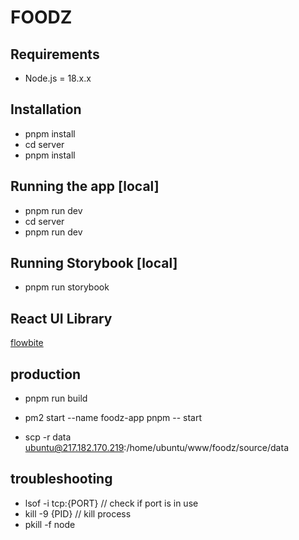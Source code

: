 # FOODZ

## Requirements
* Node.js = 18.x.x

## Installation
* pnpm install
* cd server
* pnpm install

## Running the app [local]
* pnpm run dev
* cd server
* pnpm run dev

## Running Storybook [local]
* pnpm run storybook

## React UI Library
[flowbite](https://flowbite.com/blocks/)

## production
* pnpm run build
* pm2 start --name foodz-app pnpm -- start

* scp -r data ubuntu@217.182.170.219:/home/ubuntu/www/foodz/source/data

## troubleshooting
* lsof -i tcp:{PORT} // check if port is in use
* kill -9 {PID} // kill process
* pkill -f node